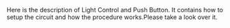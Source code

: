 Here is the description of Light Control and Push Button. It contains how to setup the circuit and how the procedure works.Please take a look over it.

